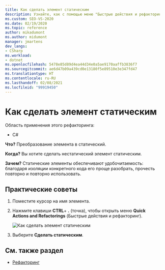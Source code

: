 ```yaml
---
title: Как сделать элемент статическим
description: Узнайте, как с помощью меню "Быстрые действия и рефакторинг" сделать элемент статическим.
ms.custom: SEO-VS-2020
ms.date: 02/19/2020
ms.topic: reference
author: mikadumont
ms.author: midumont
manager: jmartens
dev_langs:
- CSharp
ms.workload:
- dotnet
ms.openlocfilehash: 5478e85d89d4ea44d34e0a5ae9170aaffb3836f7
ms.sourcegitcommit: ae6d47b09a439cd0e13180f5e89510e3e347fd47
ms.translationtype: HT
ms.contentlocale: ru-RU
ms.lasthandoff: 02/08/2021
ms.locfileid: "99919450"
---
```

# <a name="make-member-static"></a>Как сделать элемент статическим

Область применения этого рефакторинга:

- C#

**Что?** Преобразование элемента в статический.

**Когда?** Вы хотите сделать нестатический элемент статическим.

**Зачем?** Статические элементы обеспечивают удобочитаемость: благодаря изоляции конкретного кода его проще разобрать, прочесть повторно и повторно использовать. 

## <a name="how-to"></a>Практические советы

1. Поместите курсор на имя элемента.

2. Нажмите клавиши **CTRL**+ **.** (точка), чтобы открыть меню **Quick Actions and Refactorings** (Быстрые действия и рефакторинг).

   ![Как сделать элемент статическим](media/make-member-static.png)

3. Выберите **Сделать статическим**.

## <a name="see-also"></a>См. также раздел

- [Рефакторинг](../refactoring-in-visual-studio.md)
